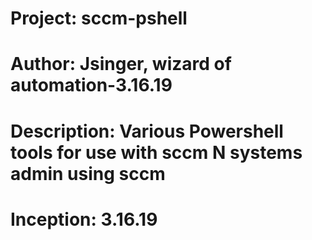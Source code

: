 # Project:		sccm-pshell
# Author:		Jsinger, wizard of automation-3.16.19
# Description:		Various Powershell tools for use with sccm N systems admin using sccm
# Inception:		3.16.19
# 
